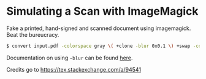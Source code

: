 # Simulating a Scan with ImageMagick

Fake a printed, hand-signed and scanned document using imagemagick. Beat the bureucracy.

```sh
$ convert input.pdf -colorspace gray \( +clone -blur 0x0.1 \) +swap -compose divide -composite -linear-stretch 5%x0% -rotate 0.5 scan.pdf
```

Documentation on using `-blur` can be found [here](https://www.imagemagick.org/Usage/blur/). 

Credits go to https://tex.stackexchange.com/a/94541
